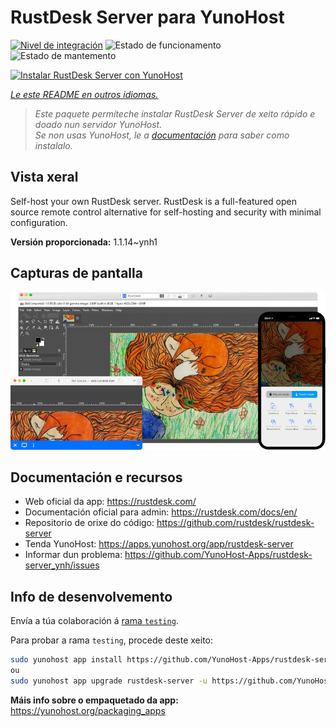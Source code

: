 <!--
NOTA: Este README foi creado automáticamente por <https://github.com/YunoHost/apps/tree/master/tools/readme_generator>
NON debe editarse manualmente.
-->

# RustDesk Server para YunoHost

[![Nivel de integración](https://apps.yunohost.org/badge/integration/rustdesk-server)](https://ci-apps.yunohost.org/ci/apps/rustdesk-server/)
![Estado de funcionamento](https://apps.yunohost.org/badge/state/rustdesk-server)
![Estado de mantemento](https://apps.yunohost.org/badge/maintained/rustdesk-server)

[![Instalar RustDesk Server con YunoHost](https://install-app.yunohost.org/install-with-yunohost.svg)](https://install-app.yunohost.org/?app=rustdesk-server)

*[Le este README en outros idiomas.](./ALL_README.md)*

> *Este paquete permíteche instalar RustDesk Server de xeito rápido e doado nun servidor YunoHost.*  
> *Se non usas YunoHost, le a [documentación](https://yunohost.org/install) para saber como instalalo.*

## Vista xeral

Self-host your own RustDesk server. RustDesk is a full-featured open source remote control alternative for self-hosting and security with minimal configuration.

**Versión proporcionada:** 1.1.14~ynh1

## Capturas de pantalla

![Captura de pantalla de RustDesk Server](./doc/screenshots/screenshot.png)

## Documentación e recursos

- Web oficial da app: <https://rustdesk.com/>
- Documentación oficial para admin: <https://rustdesk.com/docs/en/>
- Repositorio de orixe do código: <https://github.com/rustdesk/rustdesk-server>
- Tenda YunoHost: <https://apps.yunohost.org/app/rustdesk-server>
- Informar dun problema: <https://github.com/YunoHost-Apps/rustdesk-server_ynh/issues>

## Info de desenvolvemento

Envía a túa colaboración á [rama `testing`](https://github.com/YunoHost-Apps/rustdesk-server_ynh/tree/testing).

Para probar a rama `testing`, procede deste xeito:

```bash
sudo yunohost app install https://github.com/YunoHost-Apps/rustdesk-server_ynh/tree/testing --debug
ou
sudo yunohost app upgrade rustdesk-server -u https://github.com/YunoHost-Apps/rustdesk-server_ynh/tree/testing --debug
```

**Máis info sobre o empaquetado da app:** <https://yunohost.org/packaging_apps>
